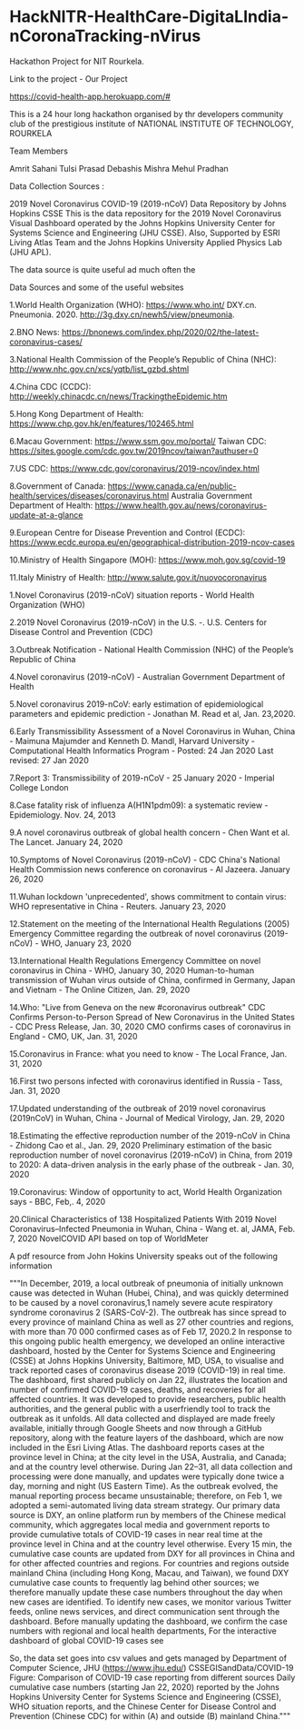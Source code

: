 # HackNITR-HealthCare-DigitaLIndia-nCoronaTracking-nVirus
Hackathon Project for NIT Rourkela.

Link to the project - Our Project

https://covid-health-app.herokuapp.com/#



This is a 24 hour long hackathon organised by thr developers community club of the prestigious institute of NATIONAL INSTITUTE OF TECHNOLOGY,
ROURKELA

Team Members

Amrit Sahani
Tulsi Prasad
Debashis Mishra
Mehul Pradhan


Data Collection Sources :

2019 Novel Coronavirus COVID-19 (2019-nCoV) Data Repository by Johns Hopkins CSSE
This is the data repository for the 2019 Novel Coronavirus Visual Dashboard operated by the Johns Hopkins University Center for Systems Science and Engineering (JHU CSSE). Also, Supported by ESRI Living Atlas Team and the Johns Hopkins University Applied Physics Lab (JHU APL).

The data source is quite useful ad much often the 

Data Sources and some of the useful websites

1.World Health Organization (WHO): https://www.who.int/
DXY.cn. Pneumonia. 2020. http://3g.dxy.cn/newh5/view/pneumonia.

2.BNO News: https://bnonews.com/index.php/2020/02/the-latest-coronavirus-cases/

3.National Health Commission of the People’s Republic of China (NHC):
http://www.nhc.gov.cn/xcs/yqtb/list_gzbd.shtml

4.China CDC (CCDC): http://weekly.chinacdc.cn/news/TrackingtheEpidemic.htm

5.Hong Kong Department of Health: https://www.chp.gov.hk/en/features/102465.html

6.Macau Government: https://www.ssm.gov.mo/portal/
Taiwan CDC: https://sites.google.com/cdc.gov.tw/2019ncov/taiwan?authuser=0

7.US CDC: https://www.cdc.gov/coronavirus/2019-ncov/index.html

8.Government of Canada: https://www.canada.ca/en/public-health/services/diseases/coronavirus.html
Australia Government Department of Health: https://www.health.gov.au/news/coronavirus-update-at-a-glance

9.European Centre for Disease Prevention and Control (ECDC): https://www.ecdc.europa.eu/en/geographical-distribution-2019-ncov-cases

10.Ministry of Health Singapore (MOH): https://www.moh.gov.sg/covid-19

11.Italy Ministry of Health: http://www.salute.gov.it/nuovocoronavirus




1.Novel Coronavirus (2019-nCoV) situation reports - World Health Organization (WHO)

2.2019 Novel Coronavirus (2019-nCoV) in the U.S. -. U.S. Centers for Disease Control and Prevention (CDC)

3.Outbreak Notification - National Health Commission (NHC) of the People’s Republic of China

4.Novel coronavirus (2019-nCoV) - Australian Government Department of Health

5.Novel coronavirus 2019-nCoV: early estimation of epidemiological parameters and epidemic prediction - Jonathan M. Read et al, Jan. 23,2020.

6.Early Transmissibility Assessment of a Novel Coronavirus in Wuhan, China - Maimuna Majumder and Kenneth D. Mandl, Harvard University - Computational Health Informatics Program - Posted: 24 Jan 2020 Last revised: 27 Jan 2020

7.Report 3: Transmissibility of 2019-nCoV - 25 January 2020 - Imperial College London‌

8.Case fatality risk of influenza A(H1N1pdm09): a systematic review - Epidemiology. Nov. 24, 2013

9.A novel coronavirus outbreak of global health concern - Chen Want et al. The Lancet. January 24, 2020

10.Symptoms of Novel Coronavirus (2019-nCoV) - CDC
China's National Health Commission news conference on coronavirus - Al Jazeera. January 26, 2020

11.Wuhan lockdown 'unprecedented', shows commitment to contain virus: WHO representative in China - Reuters. January 23, 2020

12.Statement on the meeting of the International Health Regulations (2005) Emergency Committee regarding the outbreak of novel coronavirus (2019-nCoV) - WHO, January 23, 2020

13.International Health Regulations Emergency Committee on novel coronavirus in China - WHO, January 30, 2020
Human-to-human transmission of Wuhan virus outside of China, confirmed in Germany, Japan and Vietnam - The Online Citizen, Jan. 29, 2020

14.Who: "Live from Geneva on the new #coronavirus outbreak"
CDC Confirms Person-to-Person Spread of New Coronavirus in the United States - CDC Press Release, Jan. 30, 2020
CMO confirms cases of coronavirus in England - CMO, UK, Jan. 31, 2020

15.Coronavirus in France: what you need to know - The Local France, Jan. 31, 2020

16.First two persons infected with coronavirus identified in Russia - Tass, Jan. 31, 2020

17.Updated understanding of the outbreak of 2019 novel coronavirus (2019nCoV) in Wuhan, China - Journal of Medical Virology, Jan. 29, 2020

18.Estimating the effective reproduction number of the 2019-nCoV in China - Zhidong Cao et al., Jan. 29, 2020
Preliminary estimation of the basic reproduction number of novel coronavirus (2019-nCoV) in China, from 2019 to 2020: A data-driven analysis in the early phase of the outbreak - Jan. 30, 2020

19.Coronavirus: Window of opportunity to act, World Health Organization says - BBC, Feb,\. 4, 2020

20.Clinical Characteristics of 138 Hospitalized Patients With 2019 Novel Coronavirus–Infected Pneumonia in Wuhan, China - Wang et. al, JAMA, Feb. 7, 2020
NovelCOVID API based on top of WorldMeter



A pdf resource from John Hokins University speaks out of the following information

"""In December, 2019, a local outbreak of
pneumonia of initially unknown cause
was detected in Wuhan (Hubei, China),
and was quickly determined to be
caused by a novel coronavirus,1
 namely
severe acute respiratory syndrome
coronavirus 2 (SARS-CoV-2). The
outbreak has since spread to every
province of mainland China as well as
27 other countries and regions, with
more than 70 000 confirmed cases as
of Feb 17, 2020.2
 In response to this
ongoing public health emergency,
we developed an online interactive
dashboard, hosted by the Center for
Systems Science and Engineering
(CSSE) at Johns Hopkins University,
Baltimore, MD, USA, to visualise and
track reported cases of coronavirus
disease 2019 (COVID-19) in real time.
The dashboard, first shared publicly
on Jan 22, illustrates the location and
number of confirmed COVID-19 cases,
deaths, and recoveries for all affected
countries. It was developed to provide
researchers, public health authorities,
and the general public with a userfriendly tool to track the outbreak
as it unfolds. All data collected and
displayed are made freely available,
initially through Google Sheets and
now through a GitHub repository,
along with the feature layers of the
dashboard, which are now included in
the Esri Living Atlas.
The dashboard reports cases at the
province level in China; at the city level
in the USA, Australia, and Canada;
and at the country level otherwise.
During Jan 22–31, all data collection
and processing were done manually,
and updates were typically done twice
a day, morning and night (US Eastern
Time). As the outbreak evolved, the
manual reporting process became
unsustainable; therefore, on Feb 1,
we adopted a semi-automated living
data stream strategy. Our primary data
source is DXY, an online platform run
by members of the Chinese medical
community, which aggregates local
media and government reports to
provide cumulative totals of COVID-19
cases in near real time at the province
level in China and at the country
level otherwise. Every 15 min, the
cumulative case counts are updated
from DXY for all provinces in China
and for other affected countries and
regions. For countries and regions
outside mainland China (including
Hong Kong, Macau, and Taiwan), we
found DXY cumulative case counts to
frequently lag behind other sources;
we therefore manually update these
case numbers throughout the day
when new cases are identified. To
identify new cases, we monitor
various Twitter feeds, online news
services, and direct communication
sent through the dashboard. Before
manually updating the dashboard,
we confirm the case numbers with
regional and local health departments,
For the interactive dashboard
of global COVID-19 cases see

So, the data set goes into csv values and gets managed by Department of Computer Science, JHU (https://www.jhu.edu/)
CSSEGISandData/COVID-19
Figure: Comparison of COVID-19 case reporting from different sources
Daily cumulative case numbers (starting Jan 22, 2020) reported by the Johns Hopkins University Center for
Systems Science and Engineering (CSSE), WHO situation reports, and the Chinese Center for Disease Control
and Prevention (Chinese CDC) for within (A) and outside (B) mainland China."""





